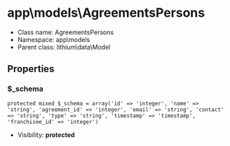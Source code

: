 app\models\AgreementsPersons
===============






* Class name: AgreementsPersons
* Namespace: app\models
* Parent class: lithium\data\Model





Properties
----------


### $_schema

    protected mixed $_schema = array('id' => 'integer', 'name' => 'string', 'agreement_id' => 'integer', 'email' => 'string', 'contact' => 'string', 'type' => 'string', 'timestamp' => 'timestamp', 'franchisee_id' => 'integer')





* Visibility: **protected**



